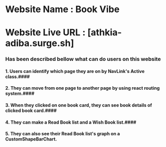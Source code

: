 # Website  Name : Book Vibe #
# Website Live URL : [athkia-adiba.surge.sh]
### Has been described bellow what can do users on this website ###
#### 1. Users can identify which page they are on by NavLink's Active class.####
#### 2. They can move from one page to another page by using react routing system.####
#### 3. When they clicked on one book card, they can see book details of clicked book card.####
#### 4. They can make a Read Book list and a Wish Book list.####
#### 5. They can also see their Read Book list's graph on a CustomShapeBarChart.
